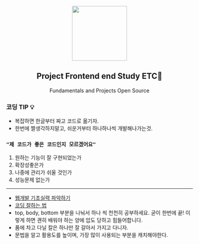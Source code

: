 <p align="center">
  <img src="https://user-images.githubusercontent.com/110442250/198600716-462191b1-d9b7-4aac-a452-42f835d0d76e.png" height="148">
  <h2 align="center">Project Frontend end Study ETC💨</h2>
  <p align="center">Fundamentals and Projects Open Source <p>

  </p>
</p>

### 코딩 TIP 💡

 - 복잡하면 한글부터 짜고 코드로 옮기자.
 - 한번에 짤생각하지말고, 쉬운거부터 하나하나씩 개발해나가는것.
 
### `"제 코드가 좋은 코드인지 모르겠어요" `

  1. 원하는 기능이 잘 구현되었는가
  2. 확장성좋은가
  3. 나중에 관리가 쉬울 것인가
  4. 성능문제 없는가


<hr>

- [웹개발 기초실력 파악하기](https://velog.io/@doingmyk/나의-웹개발-기초실력-파악하기)
- [코딩 잘하는 법](https://velog.io/@taehyunkim/%EC%BD%94%EB%94%A9-%EC%9E%98%ED%95%98%EB%8A%94-%EB%B2%95#%EA%B2%B0%EB%A1%A0)
- top, body, bottom 부분을 나눠서 하나 씩 천천히 공부하세요. 굳이 한번에 끝! 이렇게 하면 괜히 배워야 하는 양에 압도 당하고 힘들어합니다.
- 품에 차고 다닐 칼은 하나만 잘 갈아서 가지고 다니자.
- 문법을 알고 활용도를 높이며, 가장 많이 사용되는 부분을 캐치해야한다.
